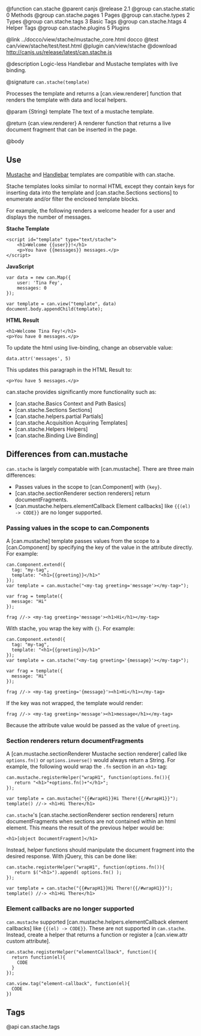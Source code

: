 @function can.stache
@parent canjs
@release 2.1
@group can.stache.static 0 Methods
@group can.stache.pages 1 Pages
@group can.stache.types 2 Types
@group can.stache.tags 3 Basic Tags
@group can.stache.htags 4 Helper Tags
@group can.stache.plugins 5 Plugins


@link ../docco/view/stache/mustache_core.html docco
@test can/view/stache/test/test.html
@plugin can/view/stache
@download http://canjs.us/release/latest/can.stache.js


@description Logic-less Handlebar and Mustache templates with live binding.

@signature `can.stache(template)`

Processes the template and returns a [can.view.renderer] function that renders the template
with data and local helpers.

@param {String} template The text of a mustache template.

@return {can.view.renderer} A renderer function that returns a live document fragment
that can be inserted in the page.

@body

## Use

[Mustache](https://github.com/janl/mustache.js/) and [Handlebar](http://handlebarsjs.com/) 
templates are compatible with can.stache.

Stache templates looks similar to normal HTML except
they contain keys for inserting data into the template
and [can.stache.Sections sections] to enumerate and/or filter the enclosed template blocks.

For example, the following renders a welcome header for
a user and displays the number of messages.

__Stache Template__

	<script id="template" type="text/stache">
		<h1>Welcome {{user}}!</h1>
		<p>You have {{messages}} messages.</p>
	</script>

__JavaScript__

	var data = new can.Map({
		user: 'Tina Fey',
		messages: 0
	});

	var template = can.view("template", data)
	document.body.appendChild(template);

__HTML Result__

	<h1>Welcome Tina Fey!</h1>
	<p>You have 0 messages.</p>

To update the html using live-binding, change an observable value:

	data.attr('messages', 5)

This updates this paragraph in the HTML Result to:

	<p>You have 5 messages.</p>



can.stache provides significantly more functionality such as:

- [can.stache.Basics Context and Path Basics]
- [can.stache.Sections Sections]
- [can.stache.helpers.partial Partials]
- [can.stache.Acquisition Acquiring Templates]
- [can.stache.Helpers Helpers]
- [can.stache.Binding Live Binding]


## Differences from can.mustache

`can.stache` is largely compatable with [can.mustache].  There are three main differences:

 - Passes values in the scope to [can.Component] with `{key}`.
 - [can.stache.sectionRenderer section renderers] return documentFragments.
 - [can.mustache.helpers.elementCallback Element callbacks] like `{{(el) -> CODE}}` are no longer supported.
 
 
### Passing values in the scope to can.Components

A [can.mustache] template passes values from the scope to a [can.Component]
by specifying the key of the value in the attribute directly.  For example:

    can.Component.extend({
      tag: "my-tag",
      template: "<h1>{{greeting}}</h1>"
    });
    var template = can.mustache("<my-tag greeting='message'></my-tag>");
    
    var frag = template({
      message: "Hi"
    });
    
    frag //-> <my-tag greeting='message'><h1>Hi</h1></my-tag>
   
With stache, you wrap the key with `{}`. For example:

    can.Component.extend({
      tag: "my-tag",
      template: "<h1>{{greeting}}</h1>"
    });
    var template = can.stache("<my-tag greeting='{message}'></my-tag>");
    
    var frag = template({
      message: "Hi"
    });
     
    frag //-> <my-tag greeting='{message}'><h1>Hi</h1></my-tag>

If the key was not wrapped, the template would render:

    frag //-> <my-tag greeting='message'><h1>message</h1></my-tag>
 
Because the attribute value would be passed as the value of `greeting`.
 
### Section renderers return documentFragments

A [can.mustache.sectionRenderer Mustache section renderer] called 
like `options.fn()` or `options.inverse()` would always return a String. For example,
the following would wrap the `.fn` section in an `<h1>` tag:

    can.mustache.registerHelper("wrapH1", function(options.fn()){
       return "<h1>"+options.fn()+"</h1>";
    });
    
    var template = can.mustache("{{#wrapH1}}Hi There!{{/#wrapH1}}");
    template() //-> <h1>Hi There</h1>

`can.stache`'s [can.stache.sectionRenderer section renderers] return documentFragments when sections
are not contained within an html element. This means the result of the previous helper would be:

    <h1>[object DocumentFragment]</h1>

Instead, helper functions should manipulate the document fragment into the desired response.  With
jQuery, this can be done like:

    can.stache.registerHelper("wrapH1", function(options.fn()){
       return $("<h1>").append( options.fn() );
    });
    
    var template = can.stache("{{#wrapH1}}Hi There!{{/#wrapH1}}");
    template() //-> <h1>Hi There</h1>


### Element callbacks are no longer supported

`can.mustache` supported [can.mustache.helpers.elementCallback element callbacks] like `{{(el) -> CODE}}`. These
are not supported in `can.stache`.  Instead, create a helper that returns a function or register 
a [can.view.attr custom attribute].

    can.stache.registerHelper("elementCallback", function(){
      return function(el){
        CODE
      }
    });

    can.view.tag("element-callback", function(el){
      CODE
    })

## Tags

@api can.stache.tags
